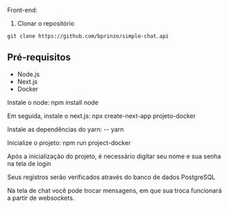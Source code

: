 Front-end:

1. Clonar o repositório

```git clone https://github.com/bprinzo/simple-chat.api```

## Pré-requisitos

* Node.js
* Next.js
* Docker

Instale o node: npm install node

Em seguida, instale o next.js: npx create-next-app projeto-docker

Instale as dependências do yarn: -- yarn 

Inicialize o projeto: npm run project-docker

Após a inicialização do projeto, é necessário digitar seu nome e sua senha na tela de login

Seus registros serão verificados através do banco de dados PostgreSQL

Na tela de chat você pode trocar mensagens, em que sua troca funcionará a partir de websockets.

